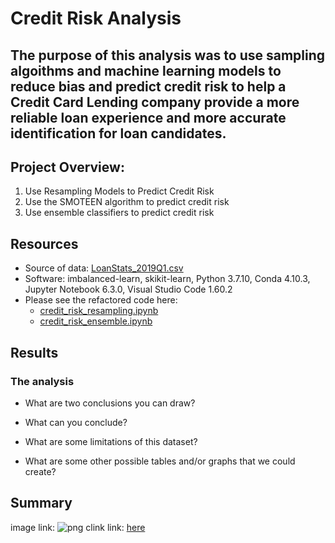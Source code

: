 # Credit Risk Analysis

## The purpose of this analysis was to use sampling algoithms and machine learning models to reduce bias and predict credit risk to help a Credit Card Lending company provide a more reliable loan experience and more accurate identification for loan candidates. 

## Project Overview:
1. Use Resampling Models to Predict Credit Risk
2. Use the SMOTEEN algorithm to predict credit risk
3. Use ensemble classifiers to predict credit risk

## Resources
- Source of data: [LoanStats_2019Q1.csv](https://github.com/mthalken/Credit_Risk_Analysis/blob/main/resources/LoanStats_2019Q1.csv)
- Software: imbalanced-learn, skikit-learn, Python 3.7.10, Conda 4.10.3, Jupyter Notebook 6.3.0, Visual Studio Code 1.60.2
- Please see the refactored code here: 
    - [credit_risk_resampling.ipynb](https://github.com/mthalken/Credit_Risk_Analysis/blob/main/notebooks/credit_risk_resampling.ipynb)
    - [credit_risk_ensemble.ipynb](https://github.com/mthalken/Credit_Risk_Analysis/blob/main/notebooks/credit_risk_ensemble.ipynb)

## Results 
### The analysis
- What are two conclusions you can draw?

- What can you conclude?

- What are some limitations of this dataset?

- What are some other possible tables and/or graphs that we could create?

## Summary




image link: ![png](link)
clink link: [here](link)
